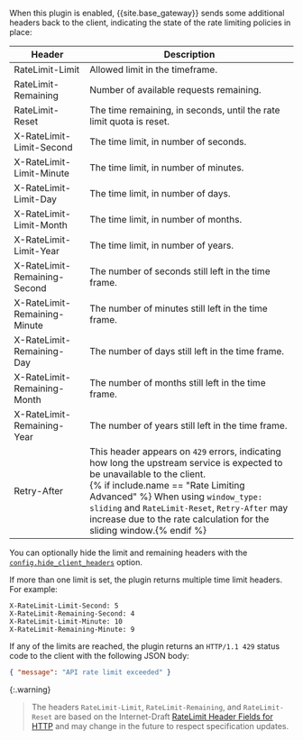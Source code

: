 
When this plugin is enabled, {{site.base_gateway}} sends some additional headers back to the client, indicating the state of the rate limiting policies in place:

| Header | Description |
|--------|-------------|
| RateLimit-Limit | Allowed limit in the timeframe. |
| RateLimit-Remaining | Number of available requests remaining. |
| RateLimit-Reset | The time remaining, in seconds, until the rate limit quota is reset. |
| X-RateLimit-Limit-Second | The time limit, in number of seconds. |
| X-RateLimit-Limit-Minute | The time limit, in number of minutes. |
| X-RateLimit-Limit-Day | The time limit, in number of days. |
| X-RateLimit-Limit-Month | The time limit, in number of months. |
| X-RateLimit-Limit-Year | The time limit, in number of years. |
| X-RateLimit-Remaining-Second | The number of seconds still left in the time frame. |
| X-RateLimit-Remaining-Minute | The number of minutes still left in the time frame. |
| X-RateLimit-Remaining-Day | The number of days still left in the time frame. |
| X-RateLimit-Remaining-Month | The number of months still left in the time frame. |
| X-RateLimit-Remaining-Year | The number of years still left in the time frame. |
| Retry-After |  This header appears on `429` errors, indicating how long the upstream service is expected to be unavailable to the client. <br> {% if include.name == "Rate Limiting Advanced" %} When using `window_type: sliding` and `RateLimit-Reset`, `Retry-After` may increase due to the rate calculation for the sliding window.{% endif %} |

You can optionally hide the limit and remaining headers with the [`config.hide_client_headers`](./reference/#schema--config-hide_client_headers) option.

If more than one limit is set, the plugin returns multiple time limit headers. 
For example:

```plaintext
X-RateLimit-Limit-Second: 5
X-RateLimit-Remaining-Second: 4
X-RateLimit-Limit-Minute: 10
X-RateLimit-Remaining-Minute: 9
```

If any of the limits are reached, the plugin returns an `HTTP/1.1 429` status
code to the client with the following JSON body:

```json
{ "message": "API rate limit exceeded" }
```

{:.warning}
> The headers `RateLimit-Limit`, `RateLimit-Remaining`, and `RateLimit-Reset` are based on the Internet-Draft [RateLimit Header Fields for HTTP](https://datatracker.ietf.org/doc/draft-ietf-httpapi-ratelimit-headers) and may change in the future to respect specification updates.


